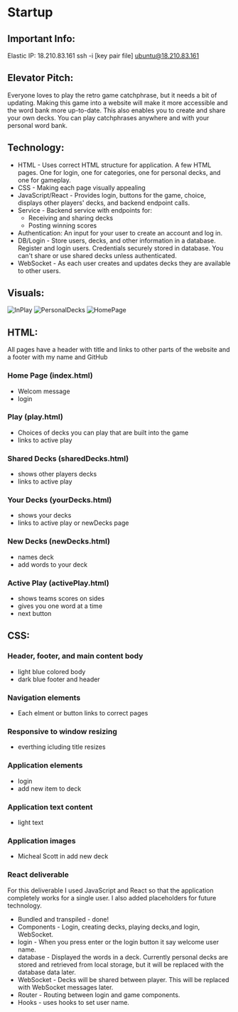 # Startup

## Important Info:
Elastic IP: 18.210.83.161 
ssh -i [key pair file] ubuntu@18.210.83.161

## Elevator Pitch: 
Everyone loves to play the retro game catchphrase, but it needs a bit of updating. Making this game into a website will make it more accessible and the word bank more up-to-date. This also enables you to create and share your own decks. You can play catchphrases anywhere and with your personal word bank. 

## Technology:
* HTML - Uses correct HTML structure for application. A few HTML pages. One for login, one for categories, one for personal decks, and one for gameplay. 
* CSS - Making each page visually appealing
* JavaScript/React - Provides login, buttons for the game, choice, displays other players' decks, and backend endpoint calls.
* Service - Backend service with endpoints for:
  * Receiving and sharing decks
  *  Posting winning scores
* Authentication: An input for your user to create an account and log in.
* DB/Login - Store users, decks, and other information in a database. Register and login users. Credentials securely stored in database. You can't share or use shared decks unless authenticated.
* WebSocket - As each user creates and updates decks they are available to other users.

## Visuals:
![InPlay](https://github.com/user-attachments/assets/67deb223-32a2-4093-af48-5a58f07cc2bd)
![PersonalDecks](https://github.com/user-attachments/assets/a2a3b504-963a-402d-aabe-70e48443428f)
![HomePage](https://github.com/user-attachments/assets/1b23b422-a214-4a14-9235-7a09f0535058)

## HTML:
All pages have a header with title and links to other parts of the website and a footer with my name and GitHub
### Home Page (index.html)
* Welcom message
* login 
### Play (play.html)
* Choices of decks you can play that are built into the game
* links to active play
### Shared Decks (sharedDecks.html)
* shows other players decks
* links to active play
### Your Decks (yourDecks.html)
* shows your decks
* links to active play or newDecks page
### New Decks (newDecks.html)
* names deck
* add words to your deck
### Active Play (activePlay.html)
* shows teams scores on  sides
* gives you one word at a time
* next button

## CSS:
### Header, footer, and main content body
* light blue colored body
* dark blue footer and header
### Navigation elements
* Each elment or button links to correct pages
### Responsive to window resizing
* everthing icluding title resizes
### Application elements
* login
* add new item to deck
### Application text content
* light text
### Application images
* Micheal Scott in add new deck

### React deliverable
For this deliverable I used JavaScript and React so that the application completely works for a single user. I also added placeholders for future technology.
 * Bundled and transpiled - done!
 * Components - Login, creating decks, playing decks,and login, WebSocket.
 * login - When you press enter or the login button it say welcome user name.
 * database - Displayed the words in a deck. Currently personal decks are stored and retrieved from local storage, but it will be replaced with the database data later.
 * WebSocket - Decks will be shared between player. This will be replaced with WebSocket messages later.
 * Router - Routing between login and game components.
 * Hooks - uses hooks to set user name. 
